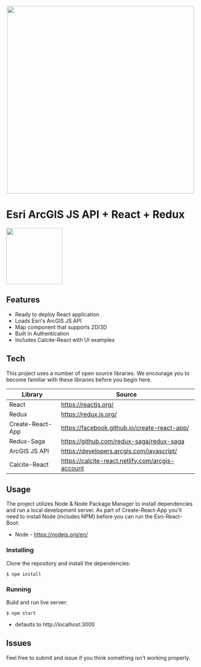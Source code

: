 <p align="center">
  <img src="http://psgd.esri.com/img/esri-react-boot/Esri-React-Boot-Logo.svg" width="500" height="auto"/>
</p>

# Esri ArcGIS JS API + React + Redux
<img src="http://psgd.esri.com/img/esri-react-boot/poweredByEsri.svg" width="150" height="auto"/>

## Features

  - Ready to deploy React application
  - Loads Esri's ArcGIS JS API
  - Map component that supports 2D/3D
  - Built in Authentication
  - Includes Calcite-React with UI examples

## Tech

This project uses a number of open source libraries. We encourage you to become familiar with these libraries before you begin here.

| Library | Source |
| ------ | ------ |
| React | https://reactjs.org/ |
| Redux | https://redux.js.org/ |
| Create-React-App | https://facebook.github.io/create-react-app/ |
| Redux-Saga | https://github.com/redux-saga/redux-saga |
| ArcGIS JS API | https://developers.arcgis.com/javascript/ |
| Calcite-React | https://calcite-react.netlify.com/arcgis-account |

## Usage

The project utilizes Node & Node Package Manager to install dependencies and run a local development server. As part of Create-React-App you'll need to install Node (includes NPM) before you can run the Esri-React-Boot:

  - Node - https://nodejs.org/en/

### Installing

Clone the repository and install the dependencies:

```
$ npm install
```

### Running

Build and run live server:

```
$ npm start
```

* defaults to http://localhost:3000

## Issues

Feel free to submit and issue if you think something isn't working properly. 
